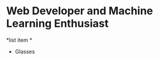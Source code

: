 <h1>Web Developer and Machine Learning Enthusiast</h1>
*list item *
<ul>
  <li>Glasses</li>
</ul>


